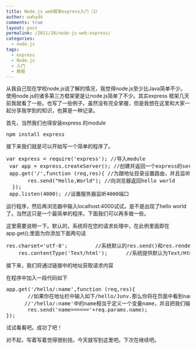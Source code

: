 ```yaml
---
title: Node.js web框架express入门（1）
author: wahyd4
comments: true
layout: post
permalink: /2011/10/node-js-web-express/
categories:
  - node.js
tags:
  - express
  - Node.js
  - 入门
  - 教程
---
```

从我自己现在学校node.js说了解的情况，我觉得node.js至少比Java简单不少。使用node.js的诸多第三方框架更是让node.js简单了不少。其实express 框架几天前我就看了一些。也写了一些例子。虽然没有完全掌握，但是我想在这里和大家一起分享我学到的知识，也算是一种记录。

首先，当然我们也得安装express 的module

<pre class="brush: xml; title: ; notranslate" title="">npm install express</pre>

接下来我们就是可以开始写一个简单的程序了。

<pre class="brush: jscript; title: ; notranslate" title="">var express = require('express'); //导入module
 var app = express.createServer(); //创建并返回一个express的server对象
 app.get('/',function (req,res){ //为跟地址目录设置路由，并且监听get方法。
       res.send("Hello,World"); //向浏览器返回hello world
  });
 app.listen(4000); //设置服务器监听4000端口
</pre>

运行程序，然后再浏览器中输入localhost:4000试试，是不是出现了hello world了。当然这只是一个最简单的程序。下面我们可以再多做一些。

这里需要说明一下。默认的，系统将在您的请求处理中，在此例里面即在app.get();里面为你添加下面两句话

<pre class="brush: jscript; title: ; notranslate" title="">res.charset='utf-8';         //系统默认的res.send()和res.render（）都默认采用utf-8编码
	res.contentType('Text/html');      //系统提供默认为Text/Html的Content-Type
</pre>

接下来，我们将通过链接中的地址获取请求内容

在程序中加入一段代码如下

<pre class="brush: jscript; title: ; notranslate" title="">app.get('/hello/:name',function (req,res){
       //如果你在地址栏中输入如下/hello/Junv.那么你将在页面中看到name=======Junv
      //'/hello/:name'中的name相当于定义一个变量name，并且把我们输入的名字赋值给他。
       res.send('name======'+req.params.name);
});
</pre>

试试看看吧。成功了吧！

对不起，写着写着觉得很别扭。今天就写到这里吧。下次在继续吧。
